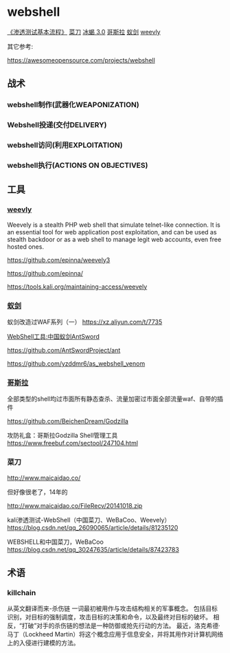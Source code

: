 # webshell


[《渗透测试基本流程》](https://www.anquanke.com/post/id/216281)
[菜刀](http://www.maicaidao.co/)
[冰蝎 3.0](https://github.com/rebeyond/Behinder)
[哥斯拉](https://github.com/BeichenDream/Godzilla) 
[蚁剑](https://github.com/AntSwordProject)
[weevly](https://tools.kali.org/maintaining-access/weevely)

其它参考:

https://awesomeopensource.com/projects/webshell

## 战术

### webshell制作(武器化WEAPONIZATION)
### Webshell投递(交付DELIVERY)
### webshell访问(利用EXPLOITATION)
### webshell执行(ACTIONS ON OBJECTIVES) 

## 工具

### [weevly](https://tools.kali.org/maintaining-access/weevely)

Weevely is a stealth PHP web shell that simulate telnet-like connection. 
It is an essential tool for web application post exploitation, and can be used as stealth backdoor or as a web shell to manage legit web accounts, 
even free hosted ones.

https://github.com/epinna/weevely3

https://github.com/epinna/

https://tools.kali.org/maintaining-access/weevely

### [蚁剑](https://github.com/AntSwordProject)

蚁剑改造过WAF系列（一）
https://xz.aliyun.com/t/7735

[WebShell工具:中国蚁剑AntSword](http://kjol.cc/webshell-antsword.html)

https://github.com/AntSwordProject/ant

https://github.com/yzddmr6/as_webshell_venom

### [哥斯拉](https://github.com/BeichenDream/Godzilla)

全部类型的shell均过市面所有静态查杀、流量加密过市面全部流量waf、自带的插件

https://github.com/BeichenDream/Godzilla

攻防礼盒：哥斯拉Godzilla Shell管理工具
https://www.freebuf.com/sectool/247104.html

### 菜刀

http://www.maicaidao.co/

但好像很老了，14年的

http://www.maicaidao.co/FileRecv/20141018.zip

kali渗透测试-WebShell（中国菜刀、WeBaCoo、Weevely）
https://blog.csdn.net/qq_26090065/article/details/81235120

WEBSHELL和中国菜刀，WeBaCoo
https://blog.csdn.net/qq_30247635/article/details/87423783

## 术语

### killchain

从英文翻译而来-杀伤链
一词最初被用作与攻击结构相关的军事概念。
包括目标识别，对目标的强制调度，攻击目标的决策和命令，以及最终对目标的破坏。
相反，“打破”对手的杀伤链的想法是一种防御或抢先行动的方法。
最近，洛克希德·马丁（Lockheed Martin）将这个概念应用于信息安全，并将其用作对计算机网络上的入侵进行建模的方法。
